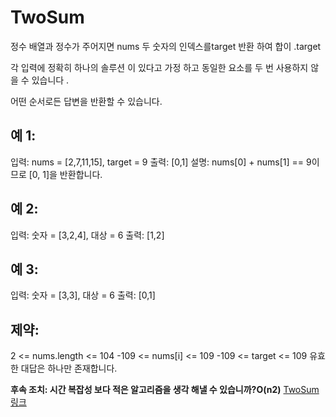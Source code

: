 # TwoSum
정수 배열과 정수가 주어지면 nums 두 숫자의 인덱스를target 반환 하여 합이 .target

각 입력에 정확히 하나의 솔루션 이 있다고 가정 하고 동일한 요소를 두 번 사용하지 않을 수 있습니다 .

어떤 순서로든 답변을 반환할 수 있습니다.

## 예 1:

입력: nums = [2,7,11,15], target = 9
출력: [0,1]
설명: nums[0] + nums[1] == 9이므로 [0, 1]을 반환합니다.

## 예 2:

입력: 숫자 = [3,2,4], 대상 = 6
출력: [1,2]

## 예 3:

입력: 숫자 = [3,3], 대상 = 6
출력: [0,1]
 

## 제약:

2 <= nums.length <= 104
-109 <= nums[i] <= 109
-109 <= target <= 109
유효한 대답은 하나만 존재합니다.
 

**후속 조치:  시간 복잡성 보다 적은 알고리즘을 생각  해낼 수 있습니까?O(n2)**
[TwoSum링크](https://leetcode.com/problems/two-sum/)
